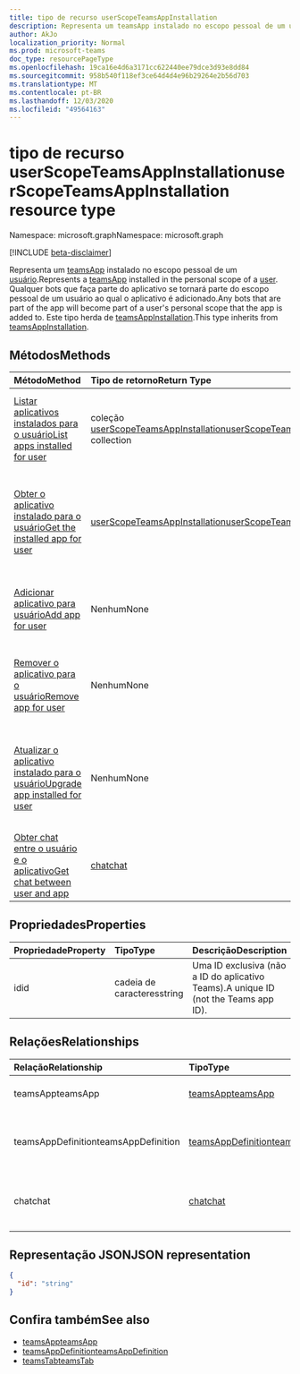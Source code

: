 ```yaml
---
title: tipo de recurso userScopeTeamsAppInstallation
description: Representa um teamsApp instalado no escopo pessoal de um usuário.
author: AkJo
localization_priority: Normal
ms.prod: microsoft-teams
doc_type: resourcePageType
ms.openlocfilehash: 19ca16e4d6a3171cc622440ee79dce3d93e8dd84
ms.sourcegitcommit: 958b540f118ef3ce64d4d4e96b29264e2b56d703
ms.translationtype: MT
ms.contentlocale: pt-BR
ms.lasthandoff: 12/03/2020
ms.locfileid: "49564163"
---
```

# <a name="userscopeteamsappinstallation-resource-type"></a><span data-ttu-id="7ee66-103">tipo de recurso userScopeTeamsAppInstallation</span><span class="sxs-lookup"><span data-stu-id="7ee66-103">userScopeTeamsAppInstallation resource type</span></span>

<span data-ttu-id="7ee66-104">Namespace: microsoft.graph</span><span class="sxs-lookup"><span data-stu-id="7ee66-104">Namespace: microsoft.graph</span></span>

[!INCLUDE [beta-disclaimer](../../includes/beta-disclaimer.md)]

<span data-ttu-id="7ee66-105">Representa um [teamsApp](teamsapp.md) instalado no escopo pessoal de um [usuário](user.md).</span><span class="sxs-lookup"><span data-stu-id="7ee66-105">Represents a [teamsApp](teamsapp.md) installed in the personal scope of a [user](user.md).</span></span> <span data-ttu-id="7ee66-106">Qualquer bots que faça parte do aplicativo se tornará parte do escopo pessoal de um usuário ao qual o aplicativo é adicionado.</span><span class="sxs-lookup"><span data-stu-id="7ee66-106">Any bots that are part of the app will become part of a user's personal scope that the app is added to.</span></span>
<span data-ttu-id="7ee66-107">Este tipo herda de [teamsAppInstallation](teamsappinstallation.md).</span><span class="sxs-lookup"><span data-stu-id="7ee66-107">This type inherits from [teamsAppInstallation](teamsappinstallation.md).</span></span>

## <a name="methods"></a><span data-ttu-id="7ee66-108">Métodos</span><span class="sxs-lookup"><span data-stu-id="7ee66-108">Methods</span></span>

| <span data-ttu-id="7ee66-109">Método</span><span class="sxs-lookup"><span data-stu-id="7ee66-109">Method</span></span>       | <span data-ttu-id="7ee66-110">Tipo de retorno</span><span class="sxs-lookup"><span data-stu-id="7ee66-110">Return Type</span></span>  |<span data-ttu-id="7ee66-111">Descrição</span><span class="sxs-lookup"><span data-stu-id="7ee66-111">Description</span></span>|
|:---------------|:--------|:----------|
|[<span data-ttu-id="7ee66-112">Listar aplicativos instalados para o usuário</span><span class="sxs-lookup"><span data-stu-id="7ee66-112">List apps installed for user</span></span>](../api/userteamwork-list-installedapps.md)| <span data-ttu-id="7ee66-113">coleção [userScopeTeamsAppInstallation](userscopeteamsappinstallation.md)</span><span class="sxs-lookup"><span data-stu-id="7ee66-113">[userScopeTeamsAppInstallation](userscopeteamsappinstallation.md) collection</span></span> | <span data-ttu-id="7ee66-114">Listar aplicativos instalados no escopo pessoal de um usuário.</span><span class="sxs-lookup"><span data-stu-id="7ee66-114">List apps installed in the personal scope of a user.</span></span> |
|[<span data-ttu-id="7ee66-115">Obter o aplicativo instalado para o usuário</span><span class="sxs-lookup"><span data-stu-id="7ee66-115">Get the installed app for user</span></span>](../api/userteamwork-get-installedapps.md)| [<span data-ttu-id="7ee66-116">userScopeTeamsAppInstallation</span><span class="sxs-lookup"><span data-stu-id="7ee66-116">userScopeTeamsAppInstallation</span></span>](userscopeteamsappinstallation.md) | <span data-ttu-id="7ee66-117">Lista o aplicativo especificado instalado no escopo pessoal de um usuário.</span><span class="sxs-lookup"><span data-stu-id="7ee66-117">List the specified app installed in the personal scope of a user.</span></span> |
|[<span data-ttu-id="7ee66-118">Adicionar aplicativo para usuário</span><span class="sxs-lookup"><span data-stu-id="7ee66-118">Add app for user</span></span>](../api/userteamwork-add-installedapps.md) | <span data-ttu-id="7ee66-119">Nenhum</span><span class="sxs-lookup"><span data-stu-id="7ee66-119">None</span></span> | <span data-ttu-id="7ee66-120">Adiciona (instala) um aplicativo no escopo pessoal de um usuário.</span><span class="sxs-lookup"><span data-stu-id="7ee66-120">Adds (installs) an app in the personal scope of a user.</span></span> |
|[<span data-ttu-id="7ee66-121">Remover o aplicativo para o usuário</span><span class="sxs-lookup"><span data-stu-id="7ee66-121">Remove app for user</span></span>](../api/userteamwork-delete-installedapps.md) | <span data-ttu-id="7ee66-122">Nenhum</span><span class="sxs-lookup"><span data-stu-id="7ee66-122">None</span></span> | <span data-ttu-id="7ee66-123">Remove (desinstala) um aplicativo no escopo pessoal de um usuário.</span><span class="sxs-lookup"><span data-stu-id="7ee66-123">Removes (uninstalls) an app in the personal scope of a user.</span></span> |
|[<span data-ttu-id="7ee66-124">Atualizar o aplicativo instalado para o usuário</span><span class="sxs-lookup"><span data-stu-id="7ee66-124">Upgrade app installed for user</span></span>](../api/userteamwork-upgrade-installedapps.md) | <span data-ttu-id="7ee66-125">Nenhum</span><span class="sxs-lookup"><span data-stu-id="7ee66-125">None</span></span> | <span data-ttu-id="7ee66-126">Atualiza para a versão mais recente do aplicativo instalado no escopo pessoal de um usuário.</span><span class="sxs-lookup"><span data-stu-id="7ee66-126">Upgrades to the latest version of the app installed in the personal scope of a user.</span></span>|
|[<span data-ttu-id="7ee66-127">Obter chat entre o usuário e o aplicativo</span><span class="sxs-lookup"><span data-stu-id="7ee66-127">Get chat between user and app</span></span>](../api/userscopeteamsappinstallation-get-chat.md) | [<span data-ttu-id="7ee66-128">chat</span><span class="sxs-lookup"><span data-stu-id="7ee66-128">chat</span></span>](chat.md) | <span data-ttu-id="7ee66-129">Lista o chat de um em um entre o usuário e o aplicativo.</span><span class="sxs-lookup"><span data-stu-id="7ee66-129">Lists one-on-one chat between the user and the app.</span></span> |

## <a name="properties"></a><span data-ttu-id="7ee66-130">Propriedades</span><span class="sxs-lookup"><span data-stu-id="7ee66-130">Properties</span></span>

| <span data-ttu-id="7ee66-131">Propriedade</span><span class="sxs-lookup"><span data-stu-id="7ee66-131">Property</span></span>            | <span data-ttu-id="7ee66-132">Tipo</span><span class="sxs-lookup"><span data-stu-id="7ee66-132">Type</span></span>     | <span data-ttu-id="7ee66-133">Descrição</span><span class="sxs-lookup"><span data-stu-id="7ee66-133">Description</span></span> |
|:------------------- |:-------- |:----------- |
| <span data-ttu-id="7ee66-134">id</span><span class="sxs-lookup"><span data-stu-id="7ee66-134">id</span></span>                  | <span data-ttu-id="7ee66-135">cadeia de caracteres</span><span class="sxs-lookup"><span data-stu-id="7ee66-135">string</span></span>   | <span data-ttu-id="7ee66-136">Uma ID exclusiva (não a ID do aplicativo Teams).</span><span class="sxs-lookup"><span data-stu-id="7ee66-136">A unique ID (not the Teams app ID).</span></span> |

## <a name="relationships"></a><span data-ttu-id="7ee66-137">Relações</span><span class="sxs-lookup"><span data-stu-id="7ee66-137">Relationships</span></span>

| <span data-ttu-id="7ee66-138">Relação</span><span class="sxs-lookup"><span data-stu-id="7ee66-138">Relationship</span></span>   | <span data-ttu-id="7ee66-139">Tipo</span><span class="sxs-lookup"><span data-stu-id="7ee66-139">Type</span></span>    | <span data-ttu-id="7ee66-140">Descrição</span><span class="sxs-lookup"><span data-stu-id="7ee66-140">Description</span></span> |
|:---------------|:--------|:----------|
|<span data-ttu-id="7ee66-141">teamsApp</span><span class="sxs-lookup"><span data-stu-id="7ee66-141">teamsApp</span></span>|[<span data-ttu-id="7ee66-142">teamsApp</span><span class="sxs-lookup"><span data-stu-id="7ee66-142">teamsApp</span></span>](teamsapp.md)| <span data-ttu-id="7ee66-143">O aplicativo que está instalado.</span><span class="sxs-lookup"><span data-stu-id="7ee66-143">The app that is installed.</span></span> |
|<span data-ttu-id="7ee66-144">teamsAppDefinition</span><span class="sxs-lookup"><span data-stu-id="7ee66-144">teamsAppDefinition</span></span>|[<span data-ttu-id="7ee66-145">teamsAppDefinition</span><span class="sxs-lookup"><span data-stu-id="7ee66-145">teamsAppDefinition</span></span>](teamsappdefinition.md)| <span data-ttu-id="7ee66-146">Os detalhes desta versão do aplicativo.</span><span class="sxs-lookup"><span data-stu-id="7ee66-146">The details of this version of the app.</span></span> |
|<span data-ttu-id="7ee66-147">chat</span><span class="sxs-lookup"><span data-stu-id="7ee66-147">chat</span></span> |[<span data-ttu-id="7ee66-148">chat</span><span class="sxs-lookup"><span data-stu-id="7ee66-148">chat</span></span>](chat.md) | <span data-ttu-id="7ee66-149">O chat entre o usuário e o aplicativo do teams.</span><span class="sxs-lookup"><span data-stu-id="7ee66-149">The chat between the user and Teams app.</span></span> | 

## <a name="json-representation"></a><span data-ttu-id="7ee66-150">Representação JSON</span><span class="sxs-lookup"><span data-stu-id="7ee66-150">JSON representation</span></span>

<!-- {
  "blockType": "resource",
  "@odata.type": "microsoft.graph.userScopeTeamsAppInstallation",
  "baseType": "microsoft.graph.entity"
}-->

```json
{
  "id": "string"
}
```

## <a name="see-also"></a><span data-ttu-id="7ee66-151">Confira também</span><span class="sxs-lookup"><span data-stu-id="7ee66-151">See also</span></span>

- [<span data-ttu-id="7ee66-152">teamsApp</span><span class="sxs-lookup"><span data-stu-id="7ee66-152">teamsApp</span></span>](teamsapp.md)
- [<span data-ttu-id="7ee66-153">teamsAppDefinition</span><span class="sxs-lookup"><span data-stu-id="7ee66-153">teamsAppDefinition</span></span>](teamsappdefinition.md)
- [<span data-ttu-id="7ee66-154">teamsTab</span><span class="sxs-lookup"><span data-stu-id="7ee66-154">teamsTab</span></span>](../resources/teamstab.md)

<!-- uuid: 8fcb5dbc-d5aa-4681-8e31-b001d5168d79
2015-10-25 14:57:30 UTC -->
<!-- {
  "type": "#page.annotation",
  "description": "userScopeTeamsAppInstallation resource",
  "keywords": "",
  "section": "documentation",
  "tocPath": ""
  "suppressions": []
}-->

